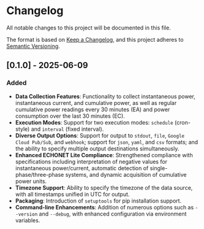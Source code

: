 # Changelog
All notable changes to this project will be documented in this file.

The format is based on [Keep a Changelog](https://keepachangelog.com/en/1.0.0/),
and this project adheres to [Semantic Versioning](https://semver.org/spec/v2.0.0.html).

## [0.1.0] - 2025-06-09

### Added
- **Data Collection Features**: Functionality to collect instantaneous power, instantaneous current, and cumulative power, as well as regular cumulative power readings every 30 minutes (EA) and power consumption over the last 30 minutes (EC).
- **Execution Modes**: Support for two execution modes: `schedule` (cron-style) and `interval` (fixed interval).
- **Diverse Output Options**: Support for output to `stdout`, `file`, `Google Cloud Pub/Sub`, and `webhook`; support for `json`, `yaml`, and `csv` formats; and the ability to specify multiple output destinations simultaneously.
- **Enhanced ECHONET Lite Compliance**: Strengthened compliance with specifications including interpretation of negative values for instantaneous power/current, automatic detection of single-phase/three-phase systems, and dynamic acquisition of cumulative power units.
- **Timezone Support**: Ability to specify the timezone of the data source, with all timestamps unified in UTC for output.
- **Packaging**: Introduction of `setuptools` for pip installation support.
- **Command-line Enhancements**: Addition of numerous options such as `--version` and `--debug`, with enhanced configuration via environment variables.
